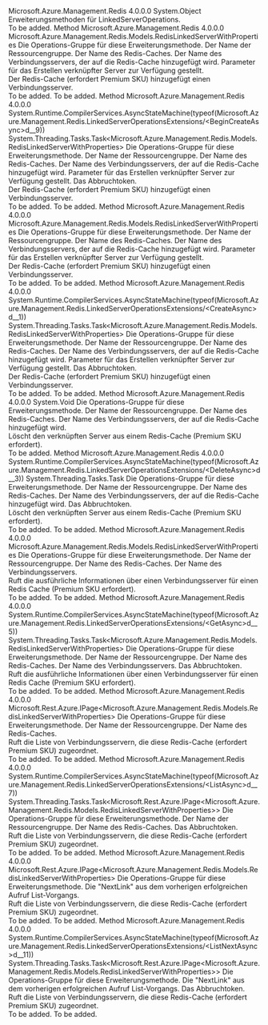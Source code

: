 <Type Name="LinkedServerOperationsExtensions" FullName="Microsoft.Azure.Management.Redis.LinkedServerOperationsExtensions">
  <TypeSignature Language="C#" Value="public static class LinkedServerOperationsExtensions" />
  <TypeSignature Language="ILAsm" Value=".class public auto ansi abstract sealed beforefieldinit LinkedServerOperationsExtensions extends System.Object" />
  <TypeSignature Language="DocId" Value="T:Microsoft.Azure.Management.Redis.LinkedServerOperationsExtensions" />
  <TypeSignature Language="VB.NET" Value="Public Module LinkedServerOperationsExtensions" />
  <TypeSignature Language="F#" Value="type LinkedServerOperationsExtensions = class" />
  <AssemblyInfo>
    <AssemblyName>Microsoft.Azure.Management.Redis</AssemblyName>
    <AssemblyVersion>4.0.0.0</AssemblyVersion>
  </AssemblyInfo>
  <Base>
    <BaseTypeName>System.Object</BaseTypeName>
  </Base>
  <Interfaces />
  <Docs>
    <summary>
            Erweiterungsmethoden für LinkedServerOperations.
            </summary>
    <remarks>To be added.</remarks>
  </Docs>
  <Members>
    <Member MemberName="BeginCreate">
      <MemberSignature Language="C#" Value="public static Microsoft.Azure.Management.Redis.Models.RedisLinkedServerWithProperties BeginCreate (this Microsoft.Azure.Management.Redis.ILinkedServerOperations operations, string resourceGroupName, string name, string linkedServerName, Microsoft.Azure.Management.Redis.Models.RedisLinkedServerCreateParameters parameters);" />
      <MemberSignature Language="ILAsm" Value=".method public static hidebysig class Microsoft.Azure.Management.Redis.Models.RedisLinkedServerWithProperties BeginCreate(class Microsoft.Azure.Management.Redis.ILinkedServerOperations operations, string resourceGroupName, string name, string linkedServerName, class Microsoft.Azure.Management.Redis.Models.RedisLinkedServerCreateParameters parameters) cil managed" />
      <MemberSignature Language="DocId" Value="M:Microsoft.Azure.Management.Redis.LinkedServerOperationsExtensions.BeginCreate(Microsoft.Azure.Management.Redis.ILinkedServerOperations,System.String,System.String,System.String,Microsoft.Azure.Management.Redis.Models.RedisLinkedServerCreateParameters)" />
      <MemberSignature Language="VB.NET" Value="&lt;Extension()&gt;&#xA;Public Function BeginCreate (operations As ILinkedServerOperations, resourceGroupName As String, name As String, linkedServerName As String, parameters As RedisLinkedServerCreateParameters) As RedisLinkedServerWithProperties" />
      <MemberSignature Language="F#" Value="static member BeginCreate : Microsoft.Azure.Management.Redis.ILinkedServerOperations * string * string * string * Microsoft.Azure.Management.Redis.Models.RedisLinkedServerCreateParameters -&gt; Microsoft.Azure.Management.Redis.Models.RedisLinkedServerWithProperties" Usage="Microsoft.Azure.Management.Redis.LinkedServerOperationsExtensions.BeginCreate (operations, resourceGroupName, name, linkedServerName, parameters)" />
      <MemberType>Method</MemberType>
      <AssemblyInfo>
        <AssemblyName>Microsoft.Azure.Management.Redis</AssemblyName>
        <AssemblyVersion>4.0.0.0</AssemblyVersion>
      </AssemblyInfo>
      <ReturnValue>
        <ReturnType>Microsoft.Azure.Management.Redis.Models.RedisLinkedServerWithProperties</ReturnType>
      </ReturnValue>
      <Parameters>
        <Parameter Name="operations" Type="Microsoft.Azure.Management.Redis.ILinkedServerOperations" RefType="this" />
        <Parameter Name="resourceGroupName" Type="System.String" />
        <Parameter Name="name" Type="System.String" />
        <Parameter Name="linkedServerName" Type="System.String" />
        <Parameter Name="parameters" Type="Microsoft.Azure.Management.Redis.Models.RedisLinkedServerCreateParameters" />
      </Parameters>
      <Docs>
        <param name="operations">
            Die Operations-Gruppe für diese Erweiterungsmethode.
            </param>
        <param name="resourceGroupName">
            Der Name der Ressourcengruppe.
            </param>
        <param name="name">
            Der Name des Redis-Caches.
            </param>
        <param name="linkedServerName">
            Der Name des Verbindungsservers, der auf die Redis-Cache hinzugefügt wird.
            </param>
        <param name="parameters">
            Parameter für das Erstellen verknüpfter Server zur Verfügung gestellt.
            </param>
        <summary>
            Der Redis-Cache (erfordert Premium SKU) hinzugefügt einen Verbindungsserver.
            </summary>
        <returns>To be added.</returns>
        <remarks>To be added.</remarks>
      </Docs>
    </Member>
    <Member MemberName="BeginCreateAsync">
      <MemberSignature Language="C#" Value="public static System.Threading.Tasks.Task&lt;Microsoft.Azure.Management.Redis.Models.RedisLinkedServerWithProperties&gt; BeginCreateAsync (this Microsoft.Azure.Management.Redis.ILinkedServerOperations operations, string resourceGroupName, string name, string linkedServerName, Microsoft.Azure.Management.Redis.Models.RedisLinkedServerCreateParameters parameters, System.Threading.CancellationToken cancellationToken = null);" />
      <MemberSignature Language="ILAsm" Value=".method public static hidebysig class System.Threading.Tasks.Task`1&lt;class Microsoft.Azure.Management.Redis.Models.RedisLinkedServerWithProperties&gt; BeginCreateAsync(class Microsoft.Azure.Management.Redis.ILinkedServerOperations operations, string resourceGroupName, string name, string linkedServerName, class Microsoft.Azure.Management.Redis.Models.RedisLinkedServerCreateParameters parameters, valuetype System.Threading.CancellationToken cancellationToken) cil managed" />
      <MemberSignature Language="DocId" Value="M:Microsoft.Azure.Management.Redis.LinkedServerOperationsExtensions.BeginCreateAsync(Microsoft.Azure.Management.Redis.ILinkedServerOperations,System.String,System.String,System.String,Microsoft.Azure.Management.Redis.Models.RedisLinkedServerCreateParameters,System.Threading.CancellationToken)" />
      <MemberSignature Language="F#" Value="static member BeginCreateAsync : Microsoft.Azure.Management.Redis.ILinkedServerOperations * string * string * string * Microsoft.Azure.Management.Redis.Models.RedisLinkedServerCreateParameters * System.Threading.CancellationToken -&gt; System.Threading.Tasks.Task&lt;Microsoft.Azure.Management.Redis.Models.RedisLinkedServerWithProperties&gt;" Usage="Microsoft.Azure.Management.Redis.LinkedServerOperationsExtensions.BeginCreateAsync (operations, resourceGroupName, name, linkedServerName, parameters, cancellationToken)" />
      <MemberType>Method</MemberType>
      <AssemblyInfo>
        <AssemblyName>Microsoft.Azure.Management.Redis</AssemblyName>
        <AssemblyVersion>4.0.0.0</AssemblyVersion>
      </AssemblyInfo>
      <Attributes>
        <Attribute>
          <AttributeName>System.Runtime.CompilerServices.AsyncStateMachine(typeof(Microsoft.Azure.Management.Redis.LinkedServerOperationsExtensions/&lt;BeginCreateAsync&gt;d__9))</AttributeName>
        </Attribute>
      </Attributes>
      <ReturnValue>
        <ReturnType>System.Threading.Tasks.Task&lt;Microsoft.Azure.Management.Redis.Models.RedisLinkedServerWithProperties&gt;</ReturnType>
      </ReturnValue>
      <Parameters>
        <Parameter Name="operations" Type="Microsoft.Azure.Management.Redis.ILinkedServerOperations" RefType="this" />
        <Parameter Name="resourceGroupName" Type="System.String" />
        <Parameter Name="name" Type="System.String" />
        <Parameter Name="linkedServerName" Type="System.String" />
        <Parameter Name="parameters" Type="Microsoft.Azure.Management.Redis.Models.RedisLinkedServerCreateParameters" />
        <Parameter Name="cancellationToken" Type="System.Threading.CancellationToken" />
      </Parameters>
      <Docs>
        <param name="operations">
            Die Operations-Gruppe für diese Erweiterungsmethode.
            </param>
        <param name="resourceGroupName">
            Der Name der Ressourcengruppe.
            </param>
        <param name="name">
            Der Name des Redis-Caches.
            </param>
        <param name="linkedServerName">
            Der Name des Verbindungsservers, der auf die Redis-Cache hinzugefügt wird.
            </param>
        <param name="parameters">
            Parameter für das Erstellen verknüpfter Server zur Verfügung gestellt.
            </param>
        <param name="cancellationToken">
            Das Abbruchtoken.
            </param>
        <summary>
            Der Redis-Cache (erfordert Premium SKU) hinzugefügt einen Verbindungsserver.
            </summary>
        <returns>To be added.</returns>
        <remarks>To be added.</remarks>
      </Docs>
    </Member>
    <Member MemberName="Create">
      <MemberSignature Language="C#" Value="public static Microsoft.Azure.Management.Redis.Models.RedisLinkedServerWithProperties Create (this Microsoft.Azure.Management.Redis.ILinkedServerOperations operations, string resourceGroupName, string name, string linkedServerName, Microsoft.Azure.Management.Redis.Models.RedisLinkedServerCreateParameters parameters);" />
      <MemberSignature Language="ILAsm" Value=".method public static hidebysig class Microsoft.Azure.Management.Redis.Models.RedisLinkedServerWithProperties Create(class Microsoft.Azure.Management.Redis.ILinkedServerOperations operations, string resourceGroupName, string name, string linkedServerName, class Microsoft.Azure.Management.Redis.Models.RedisLinkedServerCreateParameters parameters) cil managed" />
      <MemberSignature Language="DocId" Value="M:Microsoft.Azure.Management.Redis.LinkedServerOperationsExtensions.Create(Microsoft.Azure.Management.Redis.ILinkedServerOperations,System.String,System.String,System.String,Microsoft.Azure.Management.Redis.Models.RedisLinkedServerCreateParameters)" />
      <MemberSignature Language="VB.NET" Value="&lt;Extension()&gt;&#xA;Public Function Create (operations As ILinkedServerOperations, resourceGroupName As String, name As String, linkedServerName As String, parameters As RedisLinkedServerCreateParameters) As RedisLinkedServerWithProperties" />
      <MemberSignature Language="F#" Value="static member Create : Microsoft.Azure.Management.Redis.ILinkedServerOperations * string * string * string * Microsoft.Azure.Management.Redis.Models.RedisLinkedServerCreateParameters -&gt; Microsoft.Azure.Management.Redis.Models.RedisLinkedServerWithProperties" Usage="Microsoft.Azure.Management.Redis.LinkedServerOperationsExtensions.Create (operations, resourceGroupName, name, linkedServerName, parameters)" />
      <MemberType>Method</MemberType>
      <AssemblyInfo>
        <AssemblyName>Microsoft.Azure.Management.Redis</AssemblyName>
        <AssemblyVersion>4.0.0.0</AssemblyVersion>
      </AssemblyInfo>
      <ReturnValue>
        <ReturnType>Microsoft.Azure.Management.Redis.Models.RedisLinkedServerWithProperties</ReturnType>
      </ReturnValue>
      <Parameters>
        <Parameter Name="operations" Type="Microsoft.Azure.Management.Redis.ILinkedServerOperations" RefType="this" />
        <Parameter Name="resourceGroupName" Type="System.String" />
        <Parameter Name="name" Type="System.String" />
        <Parameter Name="linkedServerName" Type="System.String" />
        <Parameter Name="parameters" Type="Microsoft.Azure.Management.Redis.Models.RedisLinkedServerCreateParameters" />
      </Parameters>
      <Docs>
        <param name="operations">
            Die Operations-Gruppe für diese Erweiterungsmethode.
            </param>
        <param name="resourceGroupName">
            Der Name der Ressourcengruppe.
            </param>
        <param name="name">
            Der Name des Redis-Caches.
            </param>
        <param name="linkedServerName">
            Der Name des Verbindungsservers, der auf die Redis-Cache hinzugefügt wird.
            </param>
        <param name="parameters">
            Parameter für das Erstellen verknüpfter Server zur Verfügung gestellt.
            </param>
        <summary>
            Der Redis-Cache (erfordert Premium SKU) hinzugefügt einen Verbindungsserver.
            </summary>
        <returns>To be added.</returns>
        <remarks>To be added.</remarks>
      </Docs>
    </Member>
    <Member MemberName="CreateAsync">
      <MemberSignature Language="C#" Value="public static System.Threading.Tasks.Task&lt;Microsoft.Azure.Management.Redis.Models.RedisLinkedServerWithProperties&gt; CreateAsync (this Microsoft.Azure.Management.Redis.ILinkedServerOperations operations, string resourceGroupName, string name, string linkedServerName, Microsoft.Azure.Management.Redis.Models.RedisLinkedServerCreateParameters parameters, System.Threading.CancellationToken cancellationToken = null);" />
      <MemberSignature Language="ILAsm" Value=".method public static hidebysig class System.Threading.Tasks.Task`1&lt;class Microsoft.Azure.Management.Redis.Models.RedisLinkedServerWithProperties&gt; CreateAsync(class Microsoft.Azure.Management.Redis.ILinkedServerOperations operations, string resourceGroupName, string name, string linkedServerName, class Microsoft.Azure.Management.Redis.Models.RedisLinkedServerCreateParameters parameters, valuetype System.Threading.CancellationToken cancellationToken) cil managed" />
      <MemberSignature Language="DocId" Value="M:Microsoft.Azure.Management.Redis.LinkedServerOperationsExtensions.CreateAsync(Microsoft.Azure.Management.Redis.ILinkedServerOperations,System.String,System.String,System.String,Microsoft.Azure.Management.Redis.Models.RedisLinkedServerCreateParameters,System.Threading.CancellationToken)" />
      <MemberSignature Language="F#" Value="static member CreateAsync : Microsoft.Azure.Management.Redis.ILinkedServerOperations * string * string * string * Microsoft.Azure.Management.Redis.Models.RedisLinkedServerCreateParameters * System.Threading.CancellationToken -&gt; System.Threading.Tasks.Task&lt;Microsoft.Azure.Management.Redis.Models.RedisLinkedServerWithProperties&gt;" Usage="Microsoft.Azure.Management.Redis.LinkedServerOperationsExtensions.CreateAsync (operations, resourceGroupName, name, linkedServerName, parameters, cancellationToken)" />
      <MemberType>Method</MemberType>
      <AssemblyInfo>
        <AssemblyName>Microsoft.Azure.Management.Redis</AssemblyName>
        <AssemblyVersion>4.0.0.0</AssemblyVersion>
      </AssemblyInfo>
      <Attributes>
        <Attribute>
          <AttributeName>System.Runtime.CompilerServices.AsyncStateMachine(typeof(Microsoft.Azure.Management.Redis.LinkedServerOperationsExtensions/&lt;CreateAsync&gt;d__1))</AttributeName>
        </Attribute>
      </Attributes>
      <ReturnValue>
        <ReturnType>System.Threading.Tasks.Task&lt;Microsoft.Azure.Management.Redis.Models.RedisLinkedServerWithProperties&gt;</ReturnType>
      </ReturnValue>
      <Parameters>
        <Parameter Name="operations" Type="Microsoft.Azure.Management.Redis.ILinkedServerOperations" RefType="this" />
        <Parameter Name="resourceGroupName" Type="System.String" />
        <Parameter Name="name" Type="System.String" />
        <Parameter Name="linkedServerName" Type="System.String" />
        <Parameter Name="parameters" Type="Microsoft.Azure.Management.Redis.Models.RedisLinkedServerCreateParameters" />
        <Parameter Name="cancellationToken" Type="System.Threading.CancellationToken" />
      </Parameters>
      <Docs>
        <param name="operations">
            Die Operations-Gruppe für diese Erweiterungsmethode.
            </param>
        <param name="resourceGroupName">
            Der Name der Ressourcengruppe.
            </param>
        <param name="name">
            Der Name des Redis-Caches.
            </param>
        <param name="linkedServerName">
            Der Name des Verbindungsservers, der auf die Redis-Cache hinzugefügt wird.
            </param>
        <param name="parameters">
            Parameter für das Erstellen verknüpfter Server zur Verfügung gestellt.
            </param>
        <param name="cancellationToken">
            Das Abbruchtoken.
            </param>
        <summary>
            Der Redis-Cache (erfordert Premium SKU) hinzugefügt einen Verbindungsserver.
            </summary>
        <returns>To be added.</returns>
        <remarks>To be added.</remarks>
      </Docs>
    </Member>
    <Member MemberName="Delete">
      <MemberSignature Language="C#" Value="public static void Delete (this Microsoft.Azure.Management.Redis.ILinkedServerOperations operations, string resourceGroupName, string name, string linkedServerName);" />
      <MemberSignature Language="ILAsm" Value=".method public static hidebysig void Delete(class Microsoft.Azure.Management.Redis.ILinkedServerOperations operations, string resourceGroupName, string name, string linkedServerName) cil managed" />
      <MemberSignature Language="DocId" Value="M:Microsoft.Azure.Management.Redis.LinkedServerOperationsExtensions.Delete(Microsoft.Azure.Management.Redis.ILinkedServerOperations,System.String,System.String,System.String)" />
      <MemberSignature Language="VB.NET" Value="&lt;Extension()&gt;&#xA;Public Sub Delete (operations As ILinkedServerOperations, resourceGroupName As String, name As String, linkedServerName As String)" />
      <MemberSignature Language="F#" Value="static member Delete : Microsoft.Azure.Management.Redis.ILinkedServerOperations * string * string * string -&gt; unit" Usage="Microsoft.Azure.Management.Redis.LinkedServerOperationsExtensions.Delete (operations, resourceGroupName, name, linkedServerName)" />
      <MemberType>Method</MemberType>
      <AssemblyInfo>
        <AssemblyName>Microsoft.Azure.Management.Redis</AssemblyName>
        <AssemblyVersion>4.0.0.0</AssemblyVersion>
      </AssemblyInfo>
      <ReturnValue>
        <ReturnType>System.Void</ReturnType>
      </ReturnValue>
      <Parameters>
        <Parameter Name="operations" Type="Microsoft.Azure.Management.Redis.ILinkedServerOperations" RefType="this" />
        <Parameter Name="resourceGroupName" Type="System.String" />
        <Parameter Name="name" Type="System.String" />
        <Parameter Name="linkedServerName" Type="System.String" />
      </Parameters>
      <Docs>
        <param name="operations">
            Die Operations-Gruppe für diese Erweiterungsmethode.
            </param>
        <param name="resourceGroupName">
            Der Name der Ressourcengruppe.
            </param>
        <param name="name">
            Der Name des Redis-Caches.
            </param>
        <param name="linkedServerName">
            Der Name des Verbindungsservers, der auf die Redis-Cache hinzugefügt wird.
            </param>
        <summary>
            Löscht den verknüpften Server aus einem Redis-Cache (Premium SKU erfordert).
            </summary>
        <remarks>To be added.</remarks>
      </Docs>
    </Member>
    <Member MemberName="DeleteAsync">
      <MemberSignature Language="C#" Value="public static System.Threading.Tasks.Task DeleteAsync (this Microsoft.Azure.Management.Redis.ILinkedServerOperations operations, string resourceGroupName, string name, string linkedServerName, System.Threading.CancellationToken cancellationToken = null);" />
      <MemberSignature Language="ILAsm" Value=".method public static hidebysig class System.Threading.Tasks.Task DeleteAsync(class Microsoft.Azure.Management.Redis.ILinkedServerOperations operations, string resourceGroupName, string name, string linkedServerName, valuetype System.Threading.CancellationToken cancellationToken) cil managed" />
      <MemberSignature Language="DocId" Value="M:Microsoft.Azure.Management.Redis.LinkedServerOperationsExtensions.DeleteAsync(Microsoft.Azure.Management.Redis.ILinkedServerOperations,System.String,System.String,System.String,System.Threading.CancellationToken)" />
      <MemberSignature Language="F#" Value="static member DeleteAsync : Microsoft.Azure.Management.Redis.ILinkedServerOperations * string * string * string * System.Threading.CancellationToken -&gt; System.Threading.Tasks.Task" Usage="Microsoft.Azure.Management.Redis.LinkedServerOperationsExtensions.DeleteAsync (operations, resourceGroupName, name, linkedServerName, cancellationToken)" />
      <MemberType>Method</MemberType>
      <AssemblyInfo>
        <AssemblyName>Microsoft.Azure.Management.Redis</AssemblyName>
        <AssemblyVersion>4.0.0.0</AssemblyVersion>
      </AssemblyInfo>
      <Attributes>
        <Attribute>
          <AttributeName>System.Runtime.CompilerServices.AsyncStateMachine(typeof(Microsoft.Azure.Management.Redis.LinkedServerOperationsExtensions/&lt;DeleteAsync&gt;d__3))</AttributeName>
        </Attribute>
      </Attributes>
      <ReturnValue>
        <ReturnType>System.Threading.Tasks.Task</ReturnType>
      </ReturnValue>
      <Parameters>
        <Parameter Name="operations" Type="Microsoft.Azure.Management.Redis.ILinkedServerOperations" RefType="this" />
        <Parameter Name="resourceGroupName" Type="System.String" />
        <Parameter Name="name" Type="System.String" />
        <Parameter Name="linkedServerName" Type="System.String" />
        <Parameter Name="cancellationToken" Type="System.Threading.CancellationToken" />
      </Parameters>
      <Docs>
        <param name="operations">
            Die Operations-Gruppe für diese Erweiterungsmethode.
            </param>
        <param name="resourceGroupName">
            Der Name der Ressourcengruppe.
            </param>
        <param name="name">
            Der Name des Redis-Caches.
            </param>
        <param name="linkedServerName">
            Der Name des Verbindungsservers, der auf die Redis-Cache hinzugefügt wird.
            </param>
        <param name="cancellationToken">
            Das Abbruchtoken.
            </param>
        <summary>
            Löscht den verknüpften Server aus einem Redis-Cache (Premium SKU erfordert).
            </summary>
        <returns>To be added.</returns>
        <remarks>To be added.</remarks>
      </Docs>
    </Member>
    <Member MemberName="Get">
      <MemberSignature Language="C#" Value="public static Microsoft.Azure.Management.Redis.Models.RedisLinkedServerWithProperties Get (this Microsoft.Azure.Management.Redis.ILinkedServerOperations operations, string resourceGroupName, string name, string linkedServerName);" />
      <MemberSignature Language="ILAsm" Value=".method public static hidebysig class Microsoft.Azure.Management.Redis.Models.RedisLinkedServerWithProperties Get(class Microsoft.Azure.Management.Redis.ILinkedServerOperations operations, string resourceGroupName, string name, string linkedServerName) cil managed" />
      <MemberSignature Language="DocId" Value="M:Microsoft.Azure.Management.Redis.LinkedServerOperationsExtensions.Get(Microsoft.Azure.Management.Redis.ILinkedServerOperations,System.String,System.String,System.String)" />
      <MemberSignature Language="VB.NET" Value="&lt;Extension()&gt;&#xA;Public Function Get (operations As ILinkedServerOperations, resourceGroupName As String, name As String, linkedServerName As String) As RedisLinkedServerWithProperties" />
      <MemberSignature Language="F#" Value="static member Get : Microsoft.Azure.Management.Redis.ILinkedServerOperations * string * string * string -&gt; Microsoft.Azure.Management.Redis.Models.RedisLinkedServerWithProperties" Usage="Microsoft.Azure.Management.Redis.LinkedServerOperationsExtensions.Get (operations, resourceGroupName, name, linkedServerName)" />
      <MemberType>Method</MemberType>
      <AssemblyInfo>
        <AssemblyName>Microsoft.Azure.Management.Redis</AssemblyName>
        <AssemblyVersion>4.0.0.0</AssemblyVersion>
      </AssemblyInfo>
      <ReturnValue>
        <ReturnType>Microsoft.Azure.Management.Redis.Models.RedisLinkedServerWithProperties</ReturnType>
      </ReturnValue>
      <Parameters>
        <Parameter Name="operations" Type="Microsoft.Azure.Management.Redis.ILinkedServerOperations" RefType="this" />
        <Parameter Name="resourceGroupName" Type="System.String" />
        <Parameter Name="name" Type="System.String" />
        <Parameter Name="linkedServerName" Type="System.String" />
      </Parameters>
      <Docs>
        <param name="operations">
            Die Operations-Gruppe für diese Erweiterungsmethode.
            </param>
        <param name="resourceGroupName">
            Der Name der Ressourcengruppe.
            </param>
        <param name="name">
            Der Name des Redis-Caches.
            </param>
        <param name="linkedServerName">
            Der Name des Verbindungsservers.
            </param>
        <summary>
            Ruft die ausführliche Informationen über einen Verbindungsserver für einen Redis Cache (Premium SKU erfordert).
            </summary>
        <returns>To be added.</returns>
        <remarks>To be added.</remarks>
      </Docs>
    </Member>
    <Member MemberName="GetAsync">
      <MemberSignature Language="C#" Value="public static System.Threading.Tasks.Task&lt;Microsoft.Azure.Management.Redis.Models.RedisLinkedServerWithProperties&gt; GetAsync (this Microsoft.Azure.Management.Redis.ILinkedServerOperations operations, string resourceGroupName, string name, string linkedServerName, System.Threading.CancellationToken cancellationToken = null);" />
      <MemberSignature Language="ILAsm" Value=".method public static hidebysig class System.Threading.Tasks.Task`1&lt;class Microsoft.Azure.Management.Redis.Models.RedisLinkedServerWithProperties&gt; GetAsync(class Microsoft.Azure.Management.Redis.ILinkedServerOperations operations, string resourceGroupName, string name, string linkedServerName, valuetype System.Threading.CancellationToken cancellationToken) cil managed" />
      <MemberSignature Language="DocId" Value="M:Microsoft.Azure.Management.Redis.LinkedServerOperationsExtensions.GetAsync(Microsoft.Azure.Management.Redis.ILinkedServerOperations,System.String,System.String,System.String,System.Threading.CancellationToken)" />
      <MemberSignature Language="F#" Value="static member GetAsync : Microsoft.Azure.Management.Redis.ILinkedServerOperations * string * string * string * System.Threading.CancellationToken -&gt; System.Threading.Tasks.Task&lt;Microsoft.Azure.Management.Redis.Models.RedisLinkedServerWithProperties&gt;" Usage="Microsoft.Azure.Management.Redis.LinkedServerOperationsExtensions.GetAsync (operations, resourceGroupName, name, linkedServerName, cancellationToken)" />
      <MemberType>Method</MemberType>
      <AssemblyInfo>
        <AssemblyName>Microsoft.Azure.Management.Redis</AssemblyName>
        <AssemblyVersion>4.0.0.0</AssemblyVersion>
      </AssemblyInfo>
      <Attributes>
        <Attribute>
          <AttributeName>System.Runtime.CompilerServices.AsyncStateMachine(typeof(Microsoft.Azure.Management.Redis.LinkedServerOperationsExtensions/&lt;GetAsync&gt;d__5))</AttributeName>
        </Attribute>
      </Attributes>
      <ReturnValue>
        <ReturnType>System.Threading.Tasks.Task&lt;Microsoft.Azure.Management.Redis.Models.RedisLinkedServerWithProperties&gt;</ReturnType>
      </ReturnValue>
      <Parameters>
        <Parameter Name="operations" Type="Microsoft.Azure.Management.Redis.ILinkedServerOperations" RefType="this" />
        <Parameter Name="resourceGroupName" Type="System.String" />
        <Parameter Name="name" Type="System.String" />
        <Parameter Name="linkedServerName" Type="System.String" />
        <Parameter Name="cancellationToken" Type="System.Threading.CancellationToken" />
      </Parameters>
      <Docs>
        <param name="operations">
            Die Operations-Gruppe für diese Erweiterungsmethode.
            </param>
        <param name="resourceGroupName">
            Der Name der Ressourcengruppe.
            </param>
        <param name="name">
            Der Name des Redis-Caches.
            </param>
        <param name="linkedServerName">
            Der Name des Verbindungsservers.
            </param>
        <param name="cancellationToken">
            Das Abbruchtoken.
            </param>
        <summary>
            Ruft die ausführliche Informationen über einen Verbindungsserver für einen Redis Cache (Premium SKU erfordert).
            </summary>
        <returns>To be added.</returns>
        <remarks>To be added.</remarks>
      </Docs>
    </Member>
    <Member MemberName="List">
      <MemberSignature Language="C#" Value="public static Microsoft.Rest.Azure.IPage&lt;Microsoft.Azure.Management.Redis.Models.RedisLinkedServerWithProperties&gt; List (this Microsoft.Azure.Management.Redis.ILinkedServerOperations operations, string resourceGroupName, string name);" />
      <MemberSignature Language="ILAsm" Value=".method public static hidebysig class Microsoft.Rest.Azure.IPage`1&lt;class Microsoft.Azure.Management.Redis.Models.RedisLinkedServerWithProperties&gt; List(class Microsoft.Azure.Management.Redis.ILinkedServerOperations operations, string resourceGroupName, string name) cil managed" />
      <MemberSignature Language="DocId" Value="M:Microsoft.Azure.Management.Redis.LinkedServerOperationsExtensions.List(Microsoft.Azure.Management.Redis.ILinkedServerOperations,System.String,System.String)" />
      <MemberSignature Language="VB.NET" Value="&lt;Extension()&gt;&#xA;Public Function List (operations As ILinkedServerOperations, resourceGroupName As String, name As String) As IPage(Of RedisLinkedServerWithProperties)" />
      <MemberSignature Language="F#" Value="static member List : Microsoft.Azure.Management.Redis.ILinkedServerOperations * string * string -&gt; Microsoft.Rest.Azure.IPage&lt;Microsoft.Azure.Management.Redis.Models.RedisLinkedServerWithProperties&gt;" Usage="Microsoft.Azure.Management.Redis.LinkedServerOperationsExtensions.List (operations, resourceGroupName, name)" />
      <MemberType>Method</MemberType>
      <AssemblyInfo>
        <AssemblyName>Microsoft.Azure.Management.Redis</AssemblyName>
        <AssemblyVersion>4.0.0.0</AssemblyVersion>
      </AssemblyInfo>
      <ReturnValue>
        <ReturnType>Microsoft.Rest.Azure.IPage&lt;Microsoft.Azure.Management.Redis.Models.RedisLinkedServerWithProperties&gt;</ReturnType>
      </ReturnValue>
      <Parameters>
        <Parameter Name="operations" Type="Microsoft.Azure.Management.Redis.ILinkedServerOperations" RefType="this" />
        <Parameter Name="resourceGroupName" Type="System.String" />
        <Parameter Name="name" Type="System.String" />
      </Parameters>
      <Docs>
        <param name="operations">
            Die Operations-Gruppe für diese Erweiterungsmethode.
            </param>
        <param name="resourceGroupName">
            Der Name der Ressourcengruppe.
            </param>
        <param name="name">
            Der Name des Redis-Caches.
            </param>
        <summary>
            Ruft die Liste von Verbindungsservern, die diese Redis-Cache (erfordert Premium SKU) zugeordnet.
            </summary>
        <returns>To be added.</returns>
        <remarks>To be added.</remarks>
      </Docs>
    </Member>
    <Member MemberName="ListAsync">
      <MemberSignature Language="C#" Value="public static System.Threading.Tasks.Task&lt;Microsoft.Rest.Azure.IPage&lt;Microsoft.Azure.Management.Redis.Models.RedisLinkedServerWithProperties&gt;&gt; ListAsync (this Microsoft.Azure.Management.Redis.ILinkedServerOperations operations, string resourceGroupName, string name, System.Threading.CancellationToken cancellationToken = null);" />
      <MemberSignature Language="ILAsm" Value=".method public static hidebysig class System.Threading.Tasks.Task`1&lt;class Microsoft.Rest.Azure.IPage`1&lt;class Microsoft.Azure.Management.Redis.Models.RedisLinkedServerWithProperties&gt;&gt; ListAsync(class Microsoft.Azure.Management.Redis.ILinkedServerOperations operations, string resourceGroupName, string name, valuetype System.Threading.CancellationToken cancellationToken) cil managed" />
      <MemberSignature Language="DocId" Value="M:Microsoft.Azure.Management.Redis.LinkedServerOperationsExtensions.ListAsync(Microsoft.Azure.Management.Redis.ILinkedServerOperations,System.String,System.String,System.Threading.CancellationToken)" />
      <MemberSignature Language="F#" Value="static member ListAsync : Microsoft.Azure.Management.Redis.ILinkedServerOperations * string * string * System.Threading.CancellationToken -&gt; System.Threading.Tasks.Task&lt;Microsoft.Rest.Azure.IPage&lt;Microsoft.Azure.Management.Redis.Models.RedisLinkedServerWithProperties&gt;&gt;" Usage="Microsoft.Azure.Management.Redis.LinkedServerOperationsExtensions.ListAsync (operations, resourceGroupName, name, cancellationToken)" />
      <MemberType>Method</MemberType>
      <AssemblyInfo>
        <AssemblyName>Microsoft.Azure.Management.Redis</AssemblyName>
        <AssemblyVersion>4.0.0.0</AssemblyVersion>
      </AssemblyInfo>
      <Attributes>
        <Attribute>
          <AttributeName>System.Runtime.CompilerServices.AsyncStateMachine(typeof(Microsoft.Azure.Management.Redis.LinkedServerOperationsExtensions/&lt;ListAsync&gt;d__7))</AttributeName>
        </Attribute>
      </Attributes>
      <ReturnValue>
        <ReturnType>System.Threading.Tasks.Task&lt;Microsoft.Rest.Azure.IPage&lt;Microsoft.Azure.Management.Redis.Models.RedisLinkedServerWithProperties&gt;&gt;</ReturnType>
      </ReturnValue>
      <Parameters>
        <Parameter Name="operations" Type="Microsoft.Azure.Management.Redis.ILinkedServerOperations" RefType="this" />
        <Parameter Name="resourceGroupName" Type="System.String" />
        <Parameter Name="name" Type="System.String" />
        <Parameter Name="cancellationToken" Type="System.Threading.CancellationToken" />
      </Parameters>
      <Docs>
        <param name="operations">
            Die Operations-Gruppe für diese Erweiterungsmethode.
            </param>
        <param name="resourceGroupName">
            Der Name der Ressourcengruppe.
            </param>
        <param name="name">
            Der Name des Redis-Caches.
            </param>
        <param name="cancellationToken">
            Das Abbruchtoken.
            </param>
        <summary>
            Ruft die Liste von Verbindungsservern, die diese Redis-Cache (erfordert Premium SKU) zugeordnet.
            </summary>
        <returns>To be added.</returns>
        <remarks>To be added.</remarks>
      </Docs>
    </Member>
    <Member MemberName="ListNext">
      <MemberSignature Language="C#" Value="public static Microsoft.Rest.Azure.IPage&lt;Microsoft.Azure.Management.Redis.Models.RedisLinkedServerWithProperties&gt; ListNext (this Microsoft.Azure.Management.Redis.ILinkedServerOperations operations, string nextPageLink);" />
      <MemberSignature Language="ILAsm" Value=".method public static hidebysig class Microsoft.Rest.Azure.IPage`1&lt;class Microsoft.Azure.Management.Redis.Models.RedisLinkedServerWithProperties&gt; ListNext(class Microsoft.Azure.Management.Redis.ILinkedServerOperations operations, string nextPageLink) cil managed" />
      <MemberSignature Language="DocId" Value="M:Microsoft.Azure.Management.Redis.LinkedServerOperationsExtensions.ListNext(Microsoft.Azure.Management.Redis.ILinkedServerOperations,System.String)" />
      <MemberSignature Language="VB.NET" Value="&lt;Extension()&gt;&#xA;Public Function ListNext (operations As ILinkedServerOperations, nextPageLink As String) As IPage(Of RedisLinkedServerWithProperties)" />
      <MemberSignature Language="F#" Value="static member ListNext : Microsoft.Azure.Management.Redis.ILinkedServerOperations * string -&gt; Microsoft.Rest.Azure.IPage&lt;Microsoft.Azure.Management.Redis.Models.RedisLinkedServerWithProperties&gt;" Usage="Microsoft.Azure.Management.Redis.LinkedServerOperationsExtensions.ListNext (operations, nextPageLink)" />
      <MemberType>Method</MemberType>
      <AssemblyInfo>
        <AssemblyName>Microsoft.Azure.Management.Redis</AssemblyName>
        <AssemblyVersion>4.0.0.0</AssemblyVersion>
      </AssemblyInfo>
      <ReturnValue>
        <ReturnType>Microsoft.Rest.Azure.IPage&lt;Microsoft.Azure.Management.Redis.Models.RedisLinkedServerWithProperties&gt;</ReturnType>
      </ReturnValue>
      <Parameters>
        <Parameter Name="operations" Type="Microsoft.Azure.Management.Redis.ILinkedServerOperations" RefType="this" />
        <Parameter Name="nextPageLink" Type="System.String" />
      </Parameters>
      <Docs>
        <param name="operations">
            Die Operations-Gruppe für diese Erweiterungsmethode.
            </param>
        <param name="nextPageLink">
            Die "NextLink" aus dem vorherigen erfolgreichen Aufruf List-Vorgangs.
            </param>
        <summary>
            Ruft die Liste von Verbindungsservern, die diese Redis-Cache (erfordert Premium SKU) zugeordnet.
            </summary>
        <returns>To be added.</returns>
        <remarks>To be added.</remarks>
      </Docs>
    </Member>
    <Member MemberName="ListNextAsync">
      <MemberSignature Language="C#" Value="public static System.Threading.Tasks.Task&lt;Microsoft.Rest.Azure.IPage&lt;Microsoft.Azure.Management.Redis.Models.RedisLinkedServerWithProperties&gt;&gt; ListNextAsync (this Microsoft.Azure.Management.Redis.ILinkedServerOperations operations, string nextPageLink, System.Threading.CancellationToken cancellationToken = null);" />
      <MemberSignature Language="ILAsm" Value=".method public static hidebysig class System.Threading.Tasks.Task`1&lt;class Microsoft.Rest.Azure.IPage`1&lt;class Microsoft.Azure.Management.Redis.Models.RedisLinkedServerWithProperties&gt;&gt; ListNextAsync(class Microsoft.Azure.Management.Redis.ILinkedServerOperations operations, string nextPageLink, valuetype System.Threading.CancellationToken cancellationToken) cil managed" />
      <MemberSignature Language="DocId" Value="M:Microsoft.Azure.Management.Redis.LinkedServerOperationsExtensions.ListNextAsync(Microsoft.Azure.Management.Redis.ILinkedServerOperations,System.String,System.Threading.CancellationToken)" />
      <MemberSignature Language="F#" Value="static member ListNextAsync : Microsoft.Azure.Management.Redis.ILinkedServerOperations * string * System.Threading.CancellationToken -&gt; System.Threading.Tasks.Task&lt;Microsoft.Rest.Azure.IPage&lt;Microsoft.Azure.Management.Redis.Models.RedisLinkedServerWithProperties&gt;&gt;" Usage="Microsoft.Azure.Management.Redis.LinkedServerOperationsExtensions.ListNextAsync (operations, nextPageLink, cancellationToken)" />
      <MemberType>Method</MemberType>
      <AssemblyInfo>
        <AssemblyName>Microsoft.Azure.Management.Redis</AssemblyName>
        <AssemblyVersion>4.0.0.0</AssemblyVersion>
      </AssemblyInfo>
      <Attributes>
        <Attribute>
          <AttributeName>System.Runtime.CompilerServices.AsyncStateMachine(typeof(Microsoft.Azure.Management.Redis.LinkedServerOperationsExtensions/&lt;ListNextAsync&gt;d__11))</AttributeName>
        </Attribute>
      </Attributes>
      <ReturnValue>
        <ReturnType>System.Threading.Tasks.Task&lt;Microsoft.Rest.Azure.IPage&lt;Microsoft.Azure.Management.Redis.Models.RedisLinkedServerWithProperties&gt;&gt;</ReturnType>
      </ReturnValue>
      <Parameters>
        <Parameter Name="operations" Type="Microsoft.Azure.Management.Redis.ILinkedServerOperations" RefType="this" />
        <Parameter Name="nextPageLink" Type="System.String" />
        <Parameter Name="cancellationToken" Type="System.Threading.CancellationToken" />
      </Parameters>
      <Docs>
        <param name="operations">
            Die Operations-Gruppe für diese Erweiterungsmethode.
            </param>
        <param name="nextPageLink">
            Die "NextLink" aus dem vorherigen erfolgreichen Aufruf List-Vorgangs.
            </param>
        <param name="cancellationToken">
            Das Abbruchtoken.
            </param>
        <summary>
            Ruft die Liste von Verbindungsservern, die diese Redis-Cache (erfordert Premium SKU) zugeordnet.
            </summary>
        <returns>To be added.</returns>
        <remarks>To be added.</remarks>
      </Docs>
    </Member>
  </Members>
</Type>